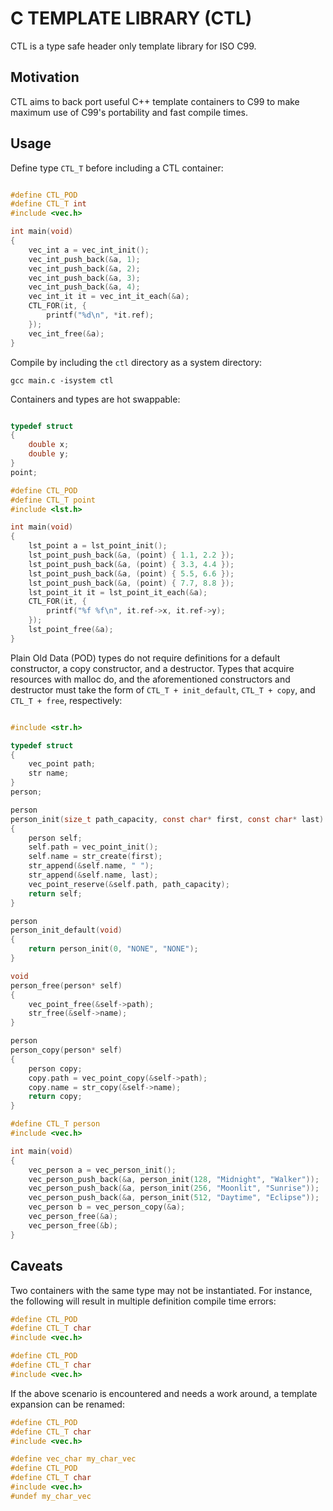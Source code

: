 # C TEMPLATE LIBRARY (CTL)

CTL is a type safe header only template library for ISO C99.

## Motivation

CTL aims to back port useful C++ template containers to C99 to
make maximum use of C99's portability and fast compile times.

## Usage

Define type `CTL_T` before including a CTL container:

```C

#define CTL_POD
#define CTL_T int
#include <vec.h>

int main(void)
{
    vec_int a = vec_int_init();
    vec_int_push_back(&a, 1);
    vec_int_push_back(&a, 2);
    vec_int_push_back(&a, 3);
    vec_int_push_back(&a, 4);
    vec_int_it it = vec_int_it_each(&a);
    CTL_FOR(it, {
        printf("%d\n", *it.ref);
    });
    vec_int_free(&a);
}
```

Compile by including the `ctl` directory as a system directory:

    gcc main.c -isystem ctl

Containers and types are hot swappable:

```C

typedef struct
{
    double x;
    double y;
}
point;

#define CTL_POD
#define CTL_T point
#include <lst.h>

int main(void)
{
    lst_point a = lst_point_init();
    lst_point_push_back(&a, (point) { 1.1, 2.2 });
    lst_point_push_back(&a, (point) { 3.3, 4.4 });
    lst_point_push_back(&a, (point) { 5.5, 6.6 });
    lst_point_push_back(&a, (point) { 7.7, 8.8 });
    lst_point_it it = lst_point_it_each(&a);
    CTL_FOR(it, {
        printf("%f %f\n", it.ref->x, it.ref->y);
    });
    lst_point_free(&a);
}
```
Plain Old Data (POD) types do not require definitions for a default constructor,
a copy constructor, and a destructor. Types that acquire resources with malloc do, and
the aforementioned constructors and destructor must take the form of `CTL_T + init_default`,
`CTL_T + copy`, and `CTL_T + free`, respectively:

```C

#include <str.h>

typedef struct
{
    vec_point path;
    str name;
}
person;

person
person_init(size_t path_capacity, const char* first, const char* last)
{
    person self;
    self.path = vec_point_init();
    self.name = str_create(first);
    str_append(&self.name, " ");
    str_append(&self.name, last);
    vec_point_reserve(&self.path, path_capacity);
    return self;
}

person
person_init_default(void)
{
    return person_init(0, "NONE", "NONE");
}

void
person_free(person* self)
{
    vec_point_free(&self->path);
    str_free(&self->name);
}

person
person_copy(person* self)
{
    person copy;
    copy.path = vec_point_copy(&self->path);
    copy.name = str_copy(&self->name);
    return copy;
}

#define CTL_T person
#include <vec.h>

int main(void)
{
    vec_person a = vec_person_init();
    vec_person_push_back(&a, person_init(128, "Midnight", "Walker"));
    vec_person_push_back(&a, person_init(256, "Moonlit", "Sunrise"));
    vec_person_push_back(&a, person_init(512, "Daytime", "Eclipse"));
    vec_person b = vec_person_copy(&a);
    vec_person_free(&a);
    vec_person_free(&b);
}
```

## Caveats

Two containers with the same type may not be instantiated. For instance, the following
will result in multiple definition compile time errors:

```C
#define CTL_POD
#define CTL_T char
#include <vec.h>

#define CTL_POD
#define CTL_T char
#include <vec.h>
```
If the above scenario is encountered and needs a work around, a template expansion can be renamed:

```C
#define CTL_POD
#define CTL_T char
#include <vec.h>

#define vec_char my_char_vec
#define CTL_POD
#define CTL_T char
#include <vec.h>
#undef my_char_vec
```
